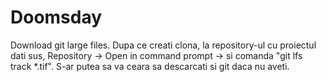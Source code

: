 # Doomsday

Download git large files. Dupa ce creati clona, la repository-ul cu proiectul dati sus, Repository -> Open in command prompt -> si comanda "git lfs track *.tif". S-ar putea sa va ceara sa descarcati si git daca nu aveti.
